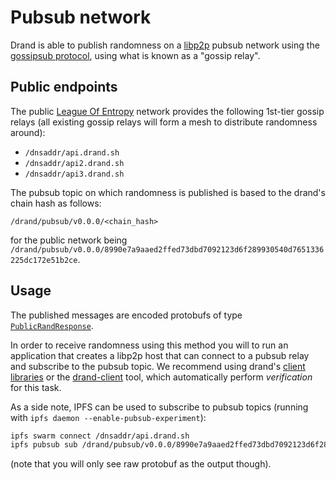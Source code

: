 # Pubsub network

Drand is able to publish randomness on a [libp2p](https://libp2p.io) pubsub network using the [gossipsub protocol](https://docs.libp2p.io/concepts/publish-subscribe/), using what is known as a "gossip relay".

## Public endpoints

The public [League Of Entropy](https://blog.cloudflare.com/league-of-entropy/) network provides the following 1st-tier gossip relays (all existing gossip relays will form a mesh to distribute randomness around):

* `/dnsaddr/api.drand.sh`
* `/dnsaddr/api2.drand.sh`
* `/dnsaddr/api3.drand.sh`

The pubsub topic on which randomness is published is based to the drand's chain hash as follows:

```
/drand/pubsub/v0.0.0/<chain_hash>
```

for the public network being `/drand/pubsub/v0.0.0/8990e7a9aaed2ffed73dbd7092123d6f289930540d7651336225dc172e51b2ce`.

## Usage

The published messages are encoded protobufs of type [`PublicRandResponse`](https://github.com/drand/drand/blob/master/protobuf/drand/api.proto#L46).

In order to receive randomness using this method you will to run an application that creates a libp2p host that can connect to a pubsub relay and subscribe to the pubsub topic. We recommend using drand's [client libraries](/developer/clients/) or the [drand-client](/developer/drand-client/) tool, which automatically perform *verification* for this task.

As a side note, IPFS can be used to subscribe to pubsub topics (running with `ipfs daemon --enable-pubsub-experiment`):

```sh
ipfs swarm connect /dnsaddr/api.drand.sh
ipfs pubsub sub /drand/pubsub/v0.0.0/8990e7a9aaed2ffed73dbd7092123d6f289930540d7651336225dc172e51b2ce
```

(note that you will only see raw protobuf as the output though).
